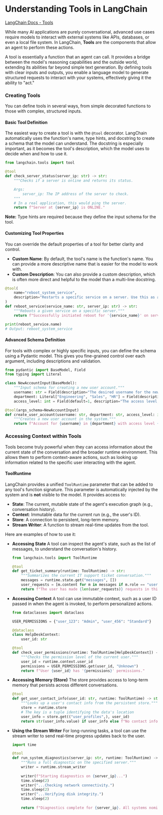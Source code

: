 # Understanding Tools in LangChain

[LangChain Docs - Tools](https://docs.langchain.com/oss/python/langchain/tools)

While many AI applications are purely conversational, advanced use cases require models to interact with external systems like APIs, databases, or even a local file system. In LangChain, **Tools** are the components that allow an agent to perform these actions.

A tool is essentially a function that an agent can call. It provides a bridge between the model's reasoning capabilities and the outside world, extending its abilities far beyond simple text generation. By defining tools with clear inputs and outputs, you enable a language model to generate structured requests to interact with your systems, effectively giving it the ability to "act."

### Creating Tools

You can define tools in several ways, from simple decorated functions to those with complex, structured inputs.

#### Basic Tool Definition

The easiest way to create a tool is with the `@tool` decorator. LangChain automatically uses the function's name, type hints, and docstring to create a schema that the model can understand. The docstring is especially important, as it becomes the tool's description, which the model uses to decide when and how to use it.

```python
from langchain.tools import tool

@tool
def check_server_status(server_ip: str) -> str:
    """Checks if a server is online and returns its status.

    Args:
        server_ip: The IP address of the server to check.
    """
    # In a real application, this would ping the server.
    return f"Server at {server_ip} is ONLINE."
```

**Note:** Type hints are required because they define the input schema for the tool.

#### Customizing Tool Properties

You can override the default properties of a tool for better clarity and control.

  * **Custom Name**: By default, the tool's name is the function's name. You can provide a more descriptive name that is easier for the model to work with.
  * **Custom Description**: You can also provide a custom description, which is often more direct and helpful to the model than a multi-line docstring.

<!-- end list -->

```python
@tool(
    name="reboot_system_service",
    description="Restarts a specific service on a server. Use this as a first step to resolve common issues."
)
def reboot_service(service_name: str, server_ip: str) -> str:
    """Reboots a given service on a specific server."""
    return f"Successfully initiated reboot for '{service_name}' on server {server_ip}."

print(reboot_service.name)
# Output: reboot_system_service
```

#### Advanced Schema Definition

For tools with complex or highly specific inputs, you can define the schema using a Pydantic model. This gives you fine-grained control over each argument, including descriptions and validation.

```python
from pydantic import BaseModel, Field
from typing import Literal

class NewAccountInput(BaseModel):
    """Input schema for creating a new user account."""
    username: str = Field(description="The desired username for the new account.")
    department: Literal["Engineering", "Sales", "HR"] = Field(description="The department the user belongs to.")
    access_level: int = Field(default=1, description="The access level, from 1 (basic) to 3 (admin).")

@tool(args_schema=NewAccountInput)
def create_user_account(username: str, department: str, access_level: int = 1) -> str:
    """Creates a new user account in the system."""
    return f"Account for {username} in {department} with access level {access_level} has been created."
```

### Accessing Context within Tools

Tools become truly powerful when they can access information about the current state of the conversation and the broader runtime environment. This allows them to perform context-aware actions, such as looking up information related to the specific user interacting with the agent.

#### ToolRuntime

LangChain provides a unified `ToolRuntime` parameter that can be added to any tool's function signature. This parameter is automatically injected by the system and is **not** visible to the model. It provides access to:

  * **State**: The current, mutable state of the agent's execution graph (e.g., conversation history).
  * **Context**: Immutable data for the current run (e.g., the user's ID).
  * **Store**: A connection to persistent, long-term memory.
  * **Stream Writer**: A function to stream real-time updates from the tool.

Here are examples of how to use it:

  * **Accessing State**
    A tool can inspect the agent's state, such as the list of messages, to understand the conversation's history.

    ```python
    from langchain.tools import ToolRuntime

    @tool
    def get_ticket_summary(runtime: ToolRuntime) -> str:
        """Summarizes the current IT support ticket conversation."""
        messages = runtime.state.get("messages", [])
        user_requests = [m.content for m in messages if m.role == "user"]
        return f"The user has made {len(user_requests)} requests in this ticket so far."
    ```

  * **Accessing Context**
    A tool can use immutable context, such as a user ID passed in when the agent is invoked, to perform personalized actions.

    ```python
    from dataclasses import dataclass

    USER_PERMISSIONS = {"user_123": "Admin", "user_456": "Standard"}

    @dataclass
    class HelpDeskContext:
        user_id: str

    @tool
    def check_user_permissions(runtime: ToolRuntime[HelpDeskContext]) -> str:
        """Checks the permission level of the current user."""
        user_id = runtime.context.user_id
        permissions = USER_PERMISSIONS.get(user_id, "Unknown")
        return f"User {user_id} has '{permissions}' permissions."
    ```

  * **Accessing Memory (Store)**
    The store provides access to long-term memory that persists across different conversations.

    ```python
    @tool
    def get_user_contact_info(user_id: str, runtime: ToolRuntime) -> str:
        """Looks up a user's contact info from the persistent store."""
        store = runtime.store
        # The key is a tuple identifying the data's location
        user_info = store.get(("user_profiles",), user_id)
        return str(user_info.value) if user_info else f"No contact info found for user {user_id}."
    ```

  * **Using the Stream Writer**
    For long-running tasks, a tool can use the stream writer to send real-time progress updates back to the user.

    ```python
    import time

    @tool
    def run_system_diagnostics(server_ip: str, runtime: ToolRuntime) -> str:
        """Runs a full diagnostic on the specified server."""
        writer = runtime.stream_writer
        
        writer(f"Starting diagnostics on {server_ip}...")
        time.sleep(2)
        writer("...Checking network connectivity.")
        time.sleep(2)
        writer("...Verifying disk integrity.")
        time.sleep(2)
        
        return f"Diagnostics complete for {server_ip}. All systems nominal."
    ```